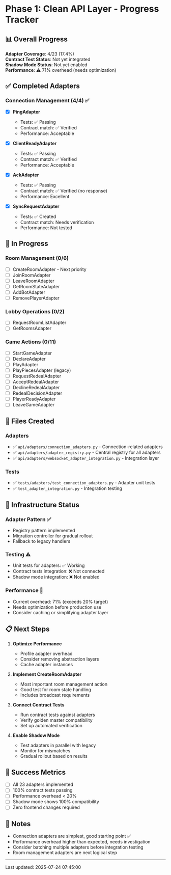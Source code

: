 # Phase 1: Clean API Layer - Progress Tracker

## 📊 Overall Progress

**Adapter Coverage**: 4/23 (17.4%)  
**Contract Test Status**: Not yet integrated  
**Shadow Mode Status**: Not yet enabled  
**Performance**: ⚠️ 71% overhead (needs optimization)

## ✅ Completed Adapters

### Connection Management (4/4) ✅
- [x] **PingAdapter** 
  - Tests: ✅ Passing
  - Contract match: ✅ Verified
  - Performance: Acceptable
  
- [x] **ClientReadyAdapter**
  - Tests: ✅ Passing
  - Contract match: ✅ Verified
  - Performance: Acceptable
  
- [x] **AckAdapter**
  - Tests: ✅ Passing
  - Contract match: ✅ Verified (no response)
  - Performance: Excellent
  
- [x] **SyncRequestAdapter**
  - Tests: ✅ Created
  - Contract match: Needs verification
  - Performance: Not tested

## 🚧 In Progress

### Room Management (0/6)
- [ ] CreateRoomAdapter - Next priority
- [ ] JoinRoomAdapter
- [ ] LeaveRoomAdapter
- [ ] GetRoomStateAdapter
- [ ] AddBotAdapter
- [ ] RemovePlayerAdapter

### Lobby Operations (0/2)
- [ ] RequestRoomListAdapter
- [ ] GetRoomsAdapter

### Game Actions (0/11)
- [ ] StartGameAdapter
- [ ] DeclareAdapter
- [ ] PlayAdapter
- [ ] PlayPiecesAdapter (legacy)
- [ ] RequestRedealAdapter
- [ ] AcceptRedealAdapter
- [ ] DeclineRedealAdapter
- [ ] RedealDecisionAdapter
- [ ] PlayerReadyAdapter
- [ ] LeaveGameAdapter

## 📁 Files Created

### Adapters
- ✅ `api/adapters/connection_adapters.py` - Connection-related adapters
- ✅ `api/adapters/adapter_registry.py` - Central registry for all adapters
- ✅ `api/adapters/websocket_adapter_integration.py` - Integration layer

### Tests
- ✅ `tests/adapters/test_connection_adapters.py` - Adapter unit tests
- ✅ `test_adapter_integration.py` - Integration testing

## 🔧 Infrastructure Status

### Adapter Pattern ✅
- Registry pattern implemented
- Migration controller for gradual rollout
- Fallback to legacy handlers

### Testing ⚠️
- Unit tests for adapters: ✅ Working
- Contract tests integration: ❌ Not connected
- Shadow mode integration: ❌ Not enabled

### Performance 🔴
- Current overhead: 71% (exceeds 20% target)
- Needs optimization before production use
- Consider caching or simplifying adapter layer

## 📋 Next Steps

1. **Optimize Performance**
   - Profile adapter overhead
   - Consider removing abstraction layers
   - Cache adapter instances

2. **Implement CreateRoomAdapter**
   - Most important room management action
   - Good test for room state handling
   - Includes broadcast requirements

3. **Connect Contract Tests**
   - Run contract tests against adapters
   - Verify golden master compatibility
   - Set up automated verification

4. **Enable Shadow Mode**
   - Test adapters in parallel with legacy
   - Monitor for mismatches
   - Gradual rollout based on results

## 🎯 Success Metrics

- [ ] All 23 adapters implemented
- [ ] 100% contract tests passing
- [ ] Performance overhead < 20%
- [ ] Shadow mode shows 100% compatibility
- [ ] Zero frontend changes required

## 📝 Notes

- Connection adapters are simplest, good starting point ✅
- Performance overhead higher than expected, needs investigation
- Consider batching multiple adapters before integration testing
- Room management adapters are next logical step

---

Last updated: 2025-07-24 07:45:00